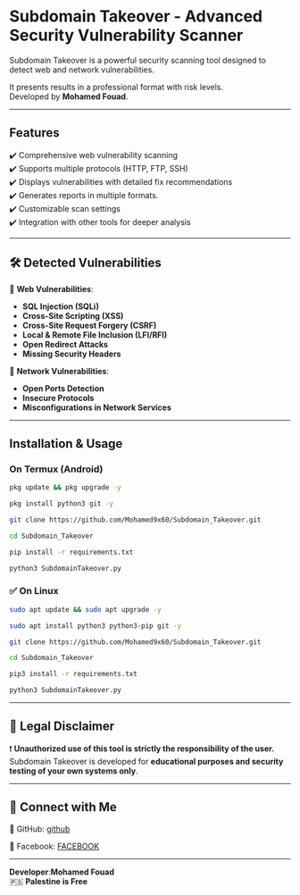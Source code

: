 

# Subdomain Takeover - Advanced Security Vulnerability Scanner   

Subdomain Takeover is a powerful security scanning tool designed to detect web and network vulnerabilities.

It presents results in a professional format with risk levels.  
Developed by **Mohamed Fouad**.  

---

##  **Features**  
✔️ Comprehensive web vulnerability scanning  
✔️ Supports multiple protocols (HTTP, FTP, SSH)  
✔️ Displays vulnerabilities with detailed fix recommendations  
✔️ Generates reports in multiple formats.  
✔️ Customizable scan settings  
✔️ Integration with other tools for deeper analysis  

---

## 🛠️ **Detected Vulnerabilities**  

🔹 **Web Vulnerabilities**:  
- **SQL Injection (SQLi)**  
- **Cross-Site Scripting (XSS)**  
- **Cross-Site Request Forgery (CSRF)**  
- **Local & Remote File Inclusion (LFI/RFI)**  
- **Open Redirect Attacks**  
- **Missing Security Headers**  

🔹 **Network Vulnerabilities**:  
- **Open Ports Detection**  
- **Insecure Protocols**  
- **Misconfigurations in Network Services**  

---

##  **Installation & Usage**  

###  **On Termux (Android)**  
```bash
pkg update && pkg upgrade -y
```
```bash
pkg install python3 git -y
```
```bash
git clone https://github.com/Mohamed9x60/Subdomain_Takeover.git
```
```bash
cd Subdomain_Takeover
```
```bash
pip install -r requirements.txt
```
```bash
python3 SubdomainTakeover.py
```

### ✅ **On Linux**  
```bash
sudo apt update && sudo apt upgrade -y
```
```bash
sudo apt install python3 python3-pip git -y
```
```bash
git clone https://github.com/Mohamed9x60/Subdomain_Takeover.git
```
```bash
cd Subdomain_Takeover
```
```bash
pip3 install -r requirements.txt
```
```bash
python3 SubdomainTakeover.py
```

---

## 📜 **Legal Disclaimer**  
❗ **Unauthorized use of this tool is strictly the responsibility of the user.**  
Subdomain Takeover is developed for **educational purposes and security testing of your own systems only**.  

---

## 🔗 **Connect with Me**  
📌 GitHub: [github](https://github.com/Mohamed9x60) 

📌 Facebook: [FACEBOOK](https://www.facebook.com/share/15Q7Up6Atz/)

---

 **Developer**:**Mohamed Fouad**  
🇵🇸 **Palestine is Free**  

